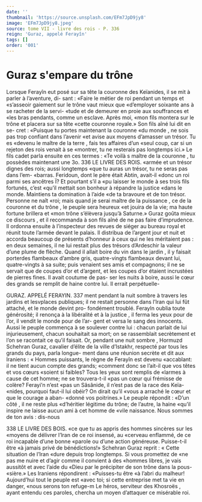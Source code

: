 ```yaml
---
date: ''
thumbnail: 'https://source.unsplash.com/EFm7JpD9jy8'
image: 'EFm7JpD9jy8.jpeg'
source: tome VII - livre des rois - P. 336
reign: 'Guraz, appelé Ferayîn'
tags: []
order: '001'
---
```


# Guraz s'empare du trône

Lorsque Ferayîn eut posé sur sa tête la couronne
des Keïanides, il se mit à parler à l’aventure, di-
sant : «Faire le métier de roi pendant un temps et «s’asseoir gaiement sur le trône vaut mieux que «d’employer soixante ans à se racheter de la servi- «tude et de demeurer en proie aux souffrances et «les bras pendants, comme un esclave. Après moi,
«mon fils montera sur le trône et placera sur sa tête
«cette couronne royale.» Son fils aîné lui dit en se-
cret : «Puisque tu portes maintenant la couronne «du monde , ne sois pas trop confiant dans l’avenir
«et avise aux moyens d’amasser un trésor. Tu es «devenu le maître de la terre , fais tes affaires d’un «seul coup, car si un rejeton des rois venait à se «montrer, tu ne resterais pas longtemps ici.» Le fils cadet parla ensuite en ces termes : «Te voilà
s maître de la couronne , tu possèdes maintenant une 3o.
336 LE LIVRE DES ROIS.
«armée et un trésor dignes des rois; aussi longtemps
«que tu auras un trésor, tu ne seras pas dans l’em-
«barras. Feridoun, dont le père était Abtin, avait-il
«donc un roi parmi ses ancêtres Ï? Et pourtant s’il a
«pu laisser le monde à ses trois fils fortunés, c’est
«qu’il mettait son bonheur à répandre la justice
«dans le monde. Maintiens ta domination à l’aide
«de ta bravoure et de ton trésor. Personne ne naît
«roi; mais quand je serai maître de la puissance ,
ce de la couronne et du trône , le peuple sera heureux
«et jouira de la vie; ma haute fortune brillera et «mon trône s’élèvera jusqu’à Saturne.» Guraz goûta
mieux ce discours , et il recommanda à son fils aîné de ne pas faire d’imprudence. Il ordonna ensuite à l’inspecteur des revues de siéger au bureau royal et réunit toute l’armée devant le palais. Il distribua
de l’argent jour et nuit et accorda beaucoup de présents d’honneur à ceux qui ne les méritaient
pas : en deux semaines, il ne lui restait plus des trésors d’Ardeschir la valeur d’une plume de flèche.
Quand il allait boire du vin dans le jardin , il y faisait porterdes flambeaux d’ambre gris, quatre-vingts flambeaux devant lui, quatre-vingts à sa suite; puis venaient ses amis et compagnons; il ne se servait que de coupes d’or et d’argent, et les coupes d’or étaient
incrustées de pierres fines. Il avait coutume de pas- ser les nuits à boire, aussi le cœur des grands se remplit de haine contre lui. Il errait perpétuelle-

GURAZ. APPELÉ FERAYIN. 337 ment pendant la nuit sombre à travers les jardins et lesvplaces publiques; il ne restait personne dans l’lran qui lui fût attaché, et le monde devint pro- fondément troublé. Ferayln oublia toute générosité;
il renonça à la libéralité et à la justice , il ferma les
yeux pour de l’or, il vendit le monde pour de l’ar-
gent et versa le sang des innocents. Aussi le peuple commença à se soulever contre lui : chacun parlait
de lui injurieusement, chacun souhaitait sa mort; on se rassemblait secrètement et l’on se racontait ce
qu’il faisait. Or, pendant une nuit sombre , Hormuzd
Schehran Guraz, cavalier d’élite de la ville d’Istakhr,
respecté par tous les grands du pays, parla longue-
ment dans une réunion secrète et dit aux Iraniens :
« Hommes puissants, le règne de Ferayîn est devenu
«accablant: il ne tient aucun compte des grands; «comment donc se l’ait-il que vos têtes et vos cœurs
«soient si faibles? Tous les yeux sont remplis de «larmes à cause de cet homme; ne se trouvera-t-il «pas un cœur qui frémisse de colère? Ferayi’n n’est
«pas un Sâsânide, il n’est pas de la race des Keïa-
«nides, pourquoi faut-il lui obéir? On dirait qu’il «vous a arraché le cœur et que le courage a aban- «donné vos poitrines.»
Le peuple répondit : «D’un côté , il ne reste plus «d’héritier légitime du trône; de l’autre, la haine
«qu’il inspire ne laisse aucun ami à cet homme de «vile naissance. Nous sommes de ton avis : dis-nous

338 LE LIVRE DES BOIS.
«ce que tu as appris des hommes sincères sur les «moyens de délivrer l’lran de ce roi insensé, au «cerveau enflammé, de ce roi incapable d’une bonne «parole ou d’une action généreuse. Puisse-t-il être
«à jamais privé de bénédictions!»
Schehran Guraz reprit : « Cette situation de l’Iran «dure depuis trop longtemps. Si vous promettez de «ne pas me nuire et d’agir comme il convient à des «hommes libres, je vais aussitôt et avec l’aide du «Dieu par le précipiter de son trône dans la pous- «sière.» Les Iraniens répondirent : «Puisses-tu être
«à l’abri du malheur! Aujourd’hui tout le peuple est
«avec toi; si cette entreprise met ta vie en danger,
«nous serons ton refuge-m Le héros, serviteur des
Khosroës , ayant entendu ces paroles, chercha un moyen d’attaquer ce misérable roi.
